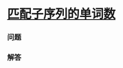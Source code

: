 # [匹配子序列的单词数](https://leetcode-cn.com/problems/number-of-matching-subsequences)

### 问题



### 解答

```

```

